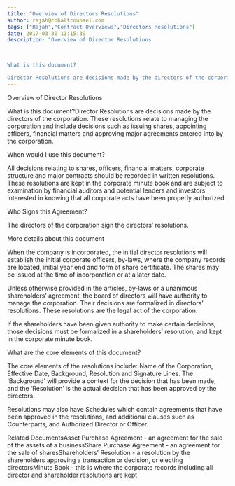```yaml
---
title: "Overview of Directors Resolutions"
author: rajah@cobaltcounsel.com
tags: ["Rajah","Contract Overviews","Directors Resolutions"]
date: 2017-03-30 13:15:39
description: "Overview of Director Resolutions

 

What is this document?

Director Resolutions are decisions made by the directors of the corporation.  These resolutions relate to managing the corporation and incl..."
---
```


Overview of Director Resolutions

 

What is this document?Director Resolutions are decisions made by the directors of the corporation.  These resolutions relate to managing the corporation and include decisions such as issuing shares, appointing officers, financial matters and approving major agreements entered into by the corporation. 

 

When would I use this document?

All decisions relating to shares, officers, financial matters, corporate structure and major contracts should be recorded in written resolutions.  These resolutions are kept in the corporate minute book and are subject to examination by financial auditors and potential lenders and investors interested in knowing that all corporate acts have been properly authorized.

 

Who Signs this Agreement?

The directors of the corporation sign the directors’ resolutions.

 

More details about this document

When the company is incorporated, the initial director resolutions will establish the initial corporate officers, by-laws, where the company records are located, initial year end and form of share certificate.  The shares may be issued at the time of incorporation or at a later date.

Unless otherwise provided in the articles, by-laws or a unanimous shareholders’ agreement, the board of directors will have authority to manage the corporation. Their decisions are formalized in directors’ resolutions. These resolutions are the legal act of the corporation.

If the shareholders have been given authority to make certain decisions, those decisions must be formalized in a shareholders’ resolution, and kept in the corporate minute book.

 

What are the core elements of this document?

The core elements of the resolutions include: Name of the Corporation, Effective Date, Background, Resolution and Signature Lines. The ‘Background’ will provide a context for the decision that has been made, and the ‘Resolution’ is the actual decision that has been approved by the directors.

Resolutions may also have Schedules which contain agreements that have been approved in the resolutions, and additional clauses such as Counterparts, and Authorized Director or Officer.

 

Related DocumentsAsset Purchase Agreement - an agreement for the sale of the assets of a businessShare Purchase Agreement - an agreement for the sale of sharesShareholders’ Resolution - a resolution by the shareholders approving a transaction or decision, or electing directorsMinute Book - this is where the corporate records including all director and shareholder resolutions are kept